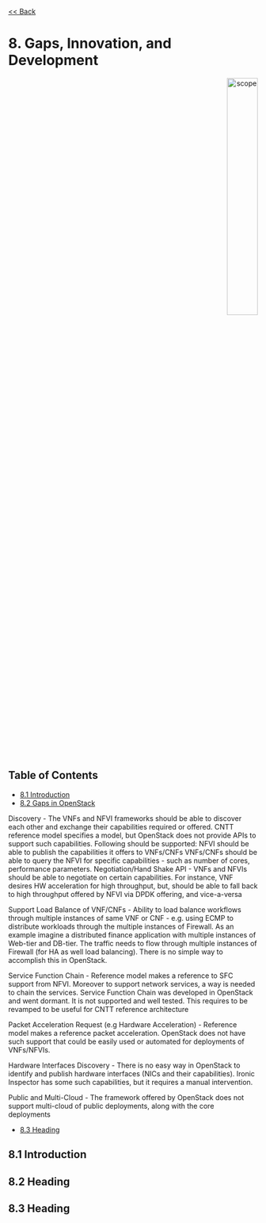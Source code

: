 [<< Back](../../openstack)

# 8. Gaps, Innovation, and Development
<p align="right"><img src="../figures/bogo_ifo.png" alt="scope" title="Scope" width="35%"/></p>

## Table of Contents
* [8.1 Introduction](#8.1)
* [8.2 Gaps in OpenStack](#8.2)

Discovery  - The VNFs and NFVI frameworks should be able to discover each other and exchange their capabilities required or offered. CNTT reference model specifies a model, but OpenStack does not provide APIs to support such capabilities. Following should be supported: 
NFVI should be able to publish the capabilities it offers to VNFs/CNFs
VNFs/CNFs should be able to query the NFVI for specific capabilities - such as number of cores, performance parameters.
Negotiation/Hand Shake API - VNFs and NFVIs should be able to negotiate on certain capabilities. For instance, VNF desires HW acceleration for high throughput, but, should be able to fall back to high throughput offered by NFVI via DPDK offering, and vice-a-versa

Support Load Balance of VNF/CNFs - Ability to load balance workflows through multiple instances of same VNF or CNF - e.g. using ECMP to distribute workloads through the multiple instances of Firewall. As an example imagine a distributed finance application with multiple instances of Web-tier and DB-tier. The traffic needs to flow through multiple instances of Firewall (for HA as well load balancing). There is no simple way to accomplish this in OpenStack. 

Service Function Chain - Reference model  makes a reference to SFC support from NFVI. Moreover to support network services, a way is needed to chain the services. Service Function Chain was developed in OpenStack and went dormant. It is not supported and well tested. This requires to be revamped to be useful for CNTT reference architecture

Packet Acceleration Request (e.g Hardware Acceleration) - Reference model makes a reference packet acceleration. OpenStack does not have such support that could be easily used or automated for deployments of VNFs/NFVIs. 

Hardware Interfaces Discovery  - There is no easy way in OpenStack to identify and publish hardware interfaces (NICs and their capabilities). Ironic Inspector has some such capabilities, but it requires a manual intervention.

Public and Multi-Cloud  - The framework offered by OpenStack does not support multi-cloud of public deployments, along with the core deployments

* [8.3 Heading](#8.3)

<a name="8.1"></a>
## 8.1 Introduction

<a name="8.2"></a>
## 8.2 Heading


<a name="8.3"></a>
## 8.3 Heading
